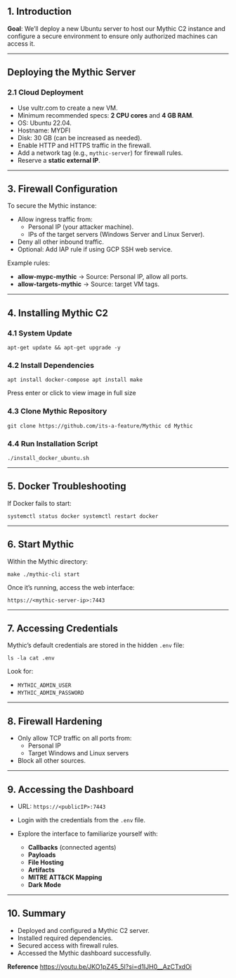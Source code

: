 ## 1. Introduction

**Goal**: We’ll deploy a new Ubuntu server to host our Mythic C2 instance and configure a secure environment to ensure only authorized machines can access it.

---

## Deploying the Mythic Server

### 2.1 Cloud Deployment

- Use vultr.com to create a new VM.
- Minimum recommended specs: **2 CPU cores** and **4 GB RAM**.
- OS: Ubuntu 22.04.
- Hostname: MYDFI
- Disk: 30 GB (can be increased as needed).
- Enable HTTP and HTTPS traffic in the firewall.
- Add a network tag (e.g., `mythic-server`) for firewall rules.
- Reserve a **static external IP**.


---

## 3. Firewall Configuration

To secure the Mythic instance:

- Allow ingress traffic from:
    - Personal IP (your attacker machine).
    - IPs of the target servers (Windows Server and Linux Server).
- Deny all other inbound traffic.
- Optional: Add IAP rule if using GCP SSH web service.

Example rules:

- **allow-mypc-mythic** → Source: Personal IP, allow all ports.
- **allow-targets-mythic** → Source: target VM tags.

---

## 4. Installing Mythic C2

### 4.1 System Update

`apt-get update && apt-get upgrade -y`

### 4.2 Install Dependencies

`apt install docker-compose apt install make`

Press enter or click to view image in full size

### 4.3 Clone Mythic Repository

`git clone https://github.com/its-a-feature/Mythic cd Mythic`

### 4.4 Run Installation Script

`./install_docker_ubuntu.sh`

---

## 5. Docker Troubleshooting

If Docker fails to start:

`systemctl status docker systemctl restart docker`


---

## 6. Start Mythic

Within the Mythic directory:

`make ./mythic-cli start`

Once it’s running, access the web interface:

`https://<mythic-server-ip>:7443`


---

## 7. Accessing Credentials

Mythic’s default credentials are stored in the hidden `.env` file:

`ls -la cat .env`

Look for:

- `MYTHIC_ADMIN_USER`
- `MYTHIC_ADMIN_PASSWORD`

---

## 8. Firewall Hardening

- Only allow TCP traffic on all ports from:
    - Personal IP
    - Target Windows and Linux servers
- Block all other sources.

---

## 9. Accessing the Dashboard

- URL: `https://<publicIP>:7443`
- Login with the credentials from the `.env` file.
- Explore the interface to familiarize yourself with:
    
    - **Callbacks** (connected agents)
    - **Payloads**
    - **File Hosting**
    - **Artifacts**
    - **MITRE ATT&CK Mapping**
    - **Dark Mode**

---

## 10. Summary

- Deployed and configured a Mythic C2 server.
- Installed required dependencies.
- Secured access with firewall rules.
- Accessed the Mythic dashboard successfully.

**Reference**
https://youtu.be/JKO1pZ45_5I?si=d1IJH0__AzCTxdOi